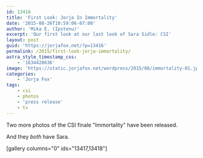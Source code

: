 ```yaml
---
id: 13416
title: 'First Look: Jorja In Immortality'
date: '2015-08-26T10:59:06-07:00'
author: 'Mika E. (Ipstenu)'
excerpt: 'Our first look at our last look of Sara Sidle: CSI'
layout: post
guid: 'https://jorjafox.net/?p=13416'
permalink: /2015/first-look-jorja-immortality/
astra_style_timestamp_css:
    - '1634428636'
image: 'https://static.jorjafox.net/wordpress/2015/08/immortality-01.jpg'
categories:
    - 'Jorja Fox'
tags:
    - csi
    - photos
    - 'press release'
    - tv
---
```


Two more photos of the CSI finale "Immortality" have been released.

And they _both_ have Sara.

[gallery columns="0" ids="13417,13418"]